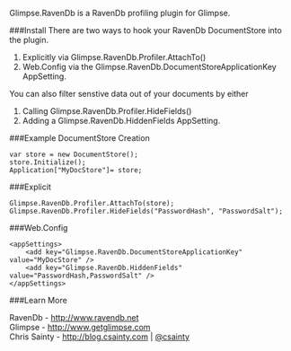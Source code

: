 Glimpse.RavenDb is a RavenDb profiling plugin for Glimpse.

###Install
There are two ways to hook your RavenDb DocumentStore into the plugin.

1. Explicitly via Glimpse.RavenDb.Profiler.AttachTo()
2. Web.Config via the Glimpse.RavenDb.DocumentStoreApplicationKey AppSetting.

You can also filter senstive data out of your documents by either

1. Calling Glimpse.RavenDb.Profiler.HideFields()
2. Adding a Glimpse.RavenDb.HiddenFields AppSetting.


###Example DocumentStore Creation
```
var store = new DocumentStore();
store.Initialize();
Application["MyDocStore"]= store;
```

###Explicit
```
Glimpse.RavenDb.Profiler.AttachTo(store);
Glimpse.RavenDb.Profiler.HideFields("PasswordHash", "PasswordSalt");
```

###Web.Config
```
<appSettings>
	<add key="Glimpse.RavenDb.DocumentStoreApplicationKey" value="MyDocStore" />
	<add key="Glimpse.RavenDb.HiddenFields" value="PasswordHash,PasswordSalt" />
</appSettings>
```

###Learn More

RavenDb - http://www.ravendb.net  
Glimpse - http://www.getglimpse.com  
Chris Sainty - http://blog.csainty.com | [@csainty](http://www.twitter.com/csainty/)

